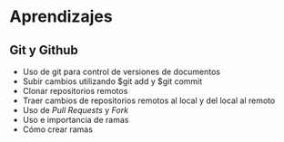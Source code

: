 # Aprendizajes
## Git y Github

* Uso de git para control de versiones de documentos
* Subir cambios utilizando $git add y $git commit
* Clonar repositorios remotos
* Traer cambios de repositorios remotos al local y del local al remoto
* Uso de *Pull Requests* y *Fork*
* Uso e importancia de ramas
* Cómo crear ramas
